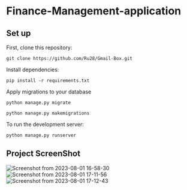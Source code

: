 # Finance-Management-application

## Set up

First, clone this repository:
```
git clone https://github.com/Ru28/Gmail-Box.git
```

Install dependencies:
```
pip install -r requirements.txt
```

Apply migrations to your database
```
python manage.py migrate
```

```
python manage.py makemigrations
```
To run the development server:
```
python manage.py runserver
```

## Project ScreenShot

![Screenshot from 2023-08-01 16-58-30](https://github.com/Ru28/Finance-Management-application/assets/54779977/0f4593b0-8fbb-4844-a3ca-91466259ab17)
![Screenshot from 2023-08-01 17-11-56](https://github.com/Ru28/Finance-Management-application/assets/54779977/80391ce1-849c-4798-aa59-fc3c8687049e)
![Screenshot from 2023-08-01 17-12-43](https://github.com/Ru28/Finance-Management-application/assets/54779977/365aa5e9-d458-4ef2-87c4-b30fefe812c4)
